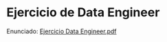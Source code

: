 # Ejercicio de Data Engineer

Enunciado: [Ejercicio Data Engineer.pdf](https://github.com/ncoen97/ejercicio_data_engineer/files/7681596/Entrevista.-.Ejercicio.Data.Engineer.pdf)
